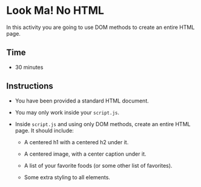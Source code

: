 # Look Ma! No HTML

In this activity you are going to use DOM methods to create an entire HTML page.

## Time

* 30 minutes

## Instructions

* You have been provided a standard HTML document.

* You may only work inside your `script.js`.

* Inside `script.js` and using only DOM methods, create an entire HTML page. It should include:

  * A centered h1 with a centered h2 under it.

  * A centered image, with a center caption under it.

  * A list of your favorite foods (or some other list of favorites).

  * Some extra styling to all elements.
